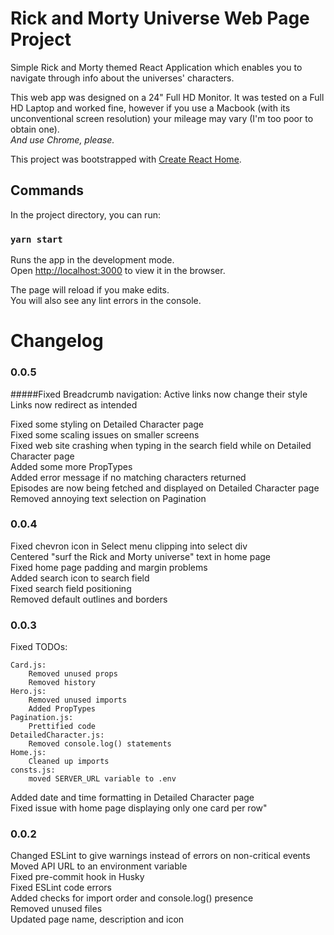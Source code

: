 # Rick and Morty Universe Web Page Project

Simple Rick and Morty themed React Application which enables you to navigate through info about the universes' characters.

This web app was designed on a 24" Full HD Monitor. It was tested on a Full HD Laptop and worked fine, however if you use a Macbook (with its unconventional screen resolution) your mileage may vary (I'm too poor to obtain one).\
_And use Chrome, please._

This project was bootstrapped with [Create React Home](https://github.com/facebook/create-react-app).

## Commands

In the project directory, you can run:

### `yarn start`

Runs the app in the development mode.\
Open [http://localhost:3000](http://localhost:3000) to view it in the browser.

The page will reload if you make edits.\
You will also see any lint errors in the console.

# Changelog

### 0.0.5

#####Fixed Breadcrumb navigation:
Active links now change their style
Links now redirect as intended

Fixed some styling on Detailed Character page\
Fixed some scaling issues on smaller screens\
Fixed web site crashing when typing in the search field while on Detailed Character page\
Added some more PropTypes\
Added error message if no matching characters returned\
Episodes are now being fetched and displayed on Detailed Character page
Removed annoying text selection on Pagination

### 0.0.4

Fixed chevron icon in Select menu clipping into select div\
Centered "surf the Rick and Morty universe" text in home page\
Fixed home page padding and margin problems\
Added search icon to search field\
Fixed search field positioning\
Removed default outlines and borders

### 0.0.3

Fixed TODOs:

    Card.js:
        Removed unused props
        Removed history
    Hero.js:
        Removed unused imports
        Added PropTypes
    Pagination.js:
        Prettified code
    DetailedCharacter.js:
        Removed console.log() statements
    Home.js:
        Cleaned up imports
    consts.js:
        moved SERVER_URL variable to .env

Added date and time formatting in Detailed Character page\
Fixed issue with home page displaying only one card per row"

### 0.0.2

Changed ESLint to give warnings instead of errors on non-critical events\
Moved API URL to an environment variable\
Fixed pre-commit hook in Husky\
Fixed ESLint code errors\
Added checks for import order and console.log() presence\
Removed unused files\
Updated page name, description and icon
